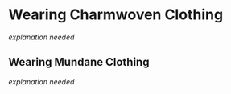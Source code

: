 # Wearing Charmwoven Clothing

*explanation needed*

## Wearing Mundane Clothing

*explanation needed*

